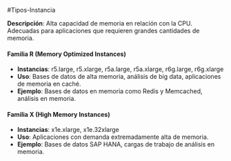 #Tipos-Instancia

**Descripción**: Alta capacidad de memoria en relación con la CPU. Adecuadas para aplicaciones que requieren grandes cantidades de memoria.

#### Familia R (Memory Optimized Instances)

- **Instancias**: r5.large, r5.xlarge, r5a.large, r5a.xlarge, r6g.large, r6g.xlarge
- **Uso**: Bases de datos de alta memoria, análisis de big data, aplicaciones de memoria en caché.
- **Ejemplo**: Bases de datos en memoria como Redis y Memcached, análisis en memoria.

#### Familia X (High Memory Instances)

- **Instancias**: x1e.xlarge, x1e.32xlarge
- **Uso**: Aplicaciones con demanda extremadamente alta de memoria.
- **Ejemplo**: Bases de datos SAP HANA, cargas de trabajo de análisis en memoria.
